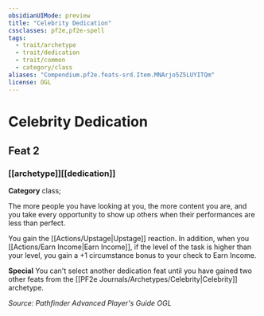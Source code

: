 ```yaml
---
obsidianUIMode: preview
title: "Celebrity Dedication"
cssclasses: pf2e,pf2e-spell
tags:
  - trait/archetype
  - trait/dedication
  - trait/common
  - category/class
aliases: "Compendium.pf2e.feats-srd.Item.MNArjo5Z5LUYITQm"
license: OGL
---
```

# Celebrity Dedication
## Feat 2
### [[archetype]][[dedication]]

**Category** class; 




The more people you have looking at you, the more content you are, and you take every opportunity to show up others when their performances are less than perfect.

You gain the [[Actions/Upstage|Upstage]] reaction. In addition, when you [[Actions/Earn Income|Earn Income]], if the level of the task is higher than your level, you gain a +1 circumstance bonus to your check to Earn Income.

**Special** You can't select another dedication feat until you have gained two other feats from the [[PF2e Journals/Archetypes/Celebrity|Celebrity]] archetype.

*Source: Pathfinder Advanced Player's Guide*
*OGL*